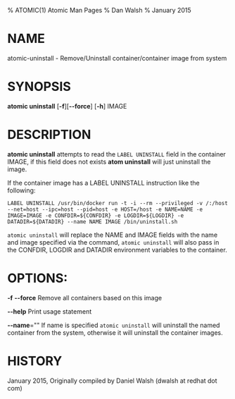 % ATOMIC(1) Atomic Man Pages
% Dan Walsh
% January 2015
# NAME
atomic-uninstall - Remove/Uninstall container/container image from system

# SYNOPSIS
**atomic uninstall**
[**-f**][**--force**]
[**-h**]
IMAGE

# DESCRIPTION
**atomic uninstall** attempts to read the `LABEL UNINSTALL` field in the
container IMAGE, if this field does not exists **atom uninstall** will just
uninstall the image.

If the container image has a LABEL UNINSTALL instruction like the following:

```LABEL UNINSTALL /usr/bin/docker run -t -i --rm --privileged -v /:/host --net=host --ipc=host --pid=host -e HOST=/host -e NAME=NAME -e IMAGE=IMAGE -e CONFDIR=${CONFDIR} -e LOGDIR=${LOGDIR} -e DATADIR=${DATADIR} --name NAME IMAGE /bin/uninstall.sh```

`atomic uninstall` will replace the NAME and IMAGE fields with the name and
image specified via the command,  `atomic uninstall` will also pass in the CONFDIR, LOGDIR and DATADIR environment variables to the container.


# OPTIONS:
**-f** **--force**
  Remove all containers based on this image

**--help**
  Print usage statement

**--name**=""
   If name is specified `atomic uninstall` will uninstall the named container from the system, otherwise it will uninstall the container images.

# HISTORY
January 2015, Originally compiled by Daniel Walsh (dwalsh at redhat dot com)
